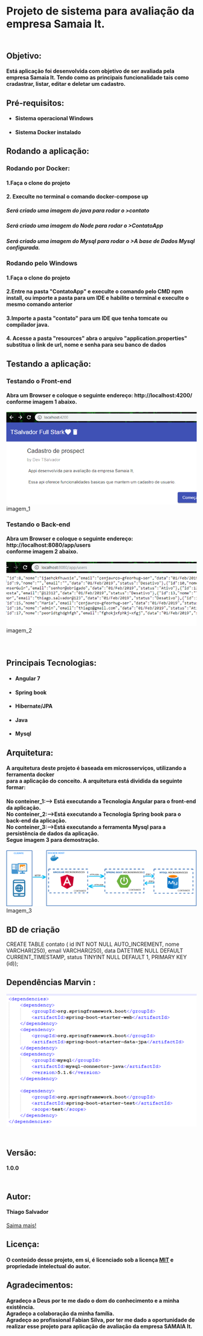 <h1>Projeto de sistema para avalia&ccedil;&atilde;o da empresa Samaia It.</h1>
<h2><br />Objetivo:</h2>
<h4>Est&aacute; aplica&ccedil;&atilde;o foi desenvolvida com objetivo de ser avaliada pela empresa Samaia It. Tendo como as principais funcionalidade tais como cradastrar, listar, editar e deletar um cadastro.</h4>
<h2>Pr&eacute;-requisitos:</h2>
<ul>
<li>
<h4>Sistema operacional Windows</h4>
</li>
<li>
<h4>Sistema Docker instalado</h4>
</li>
</ul>
<h2><strong>Rodando a aplica&ccedil;&atilde;o:</strong></h2>
<h3>Rodando por Docker:</h3>
<h4>1.Faça o clone do projeto</h4>
<h4>2. Execulte no terminal o comando docker-compose up</h4>
<h5>Será criado uma imagem do java para rodar o >contato</h5>
<h5>Será criado uma imagem do Node para rodar o >ContatoApp</h5>
<h5>Será criado uma imagem do Mysql para rodar o >A base de Dados Mysql configurada.</h5>

<h3>Rodando pelo Windows</h3>
<h4>1.Faça o clone do projeto</h4>
<h4>2.Entre na pasta "ContatoApp" e execulte o comando pelo CMD npm install, ou importe a pasta para um IDE e habilite o terminal e execulte o mesmo comando anterior</h4>
<h4>3.Importe a pasta "contato" para um IDE que tenha tomcate ou compilador java.</h4>
<h4>4. Acesse a pasta "resources" abra o arquivo "application.properties" substitua o link de url, nome e senha para seu banco de dados</h4>
<h2>Testando a aplica&ccedil;&atilde;o:</h2>
<h3>Testando o Front-end</h3>
<h4>Abra um Browser e coloque o seguinte endere&ccedil;o: http://localhost:4200/<br />conforme imagem 1 abaixo.</h4>
<img src="image/front-teste.png">
imagem_1
<h3>Testando o Back-end</h3>
<h4>Abra um Browser e coloque o seguinte endere&ccedil;o: http://localhost:8080/app/users<br />conforme imagem 2 abaixo.</h4>
<img src="image/back=teste.png">
imagem_2
<h4>&nbsp;</h4>
<h2>Principais Tecnologias:</h2>
<ul>
<li>
<h4>Angular 7</h4>
</li>
<li>
<h4>Spring book</h4>
</li>
<li>
<h4>Hibernate/JPA</h4>
</li>
<li>
<h4>Java</h4>
</li>
<li>
<h4>Mysql</h4>
</li> 
</ul>
<h2>Arquitetura:</h2>
<h4>A arquitetura deste projeto &eacute; baseada em microsservi&ccedil;os, utilizando a ferramenta docker<br />para a aplica&ccedil;&atilde;o do conceito. A arquitetura est&aacute; dividida da seguinte formar:</h4>
<h4>No conteiner_1:--&gt; Est&aacute; executando a Tecnologia Angular para o front-end da aplica&ccedil;&atilde;o.<br />No conteiner_2:--&gt;Est&aacute; executando a Tecnologia Spring book para o back-end da aplica&ccedil;&atilde;o.<br />No conteiner_3:--&gt;Est&aacute; executando a ferramenta Mysql para a persist&ecirc;ncia de dados da aplica&ccedil;&atilde;o.
<br />Segue imagem 3 para demostra&ccedil;&atilde;o.</h4>
<img src="image/arquitetura.png">
  Imagem_3
<h2>BD de criação</h2>
CREATE TABLE contato ( id INT NOT NULL AUTO_INCREMENT, nome VARCHAR(250), email VARCHAR(250), data DATETIME NULL DEFAULT CURRENT_TIMESTAMP, status TINYINT NULL DEFAULT 1, PRIMARY KEY (id));
<h2>Depend&ecirc;ncias Marvin :</h2>
<img src="image/dep.png">
<h2><br />Vers&atilde;o:</h2>
<h4>1.0.0</h4>
<h2><br />Autor:</h2>
<h4>Thiago Salvador</h4>
<p><a href="https://www.linkedin.com/in/thiagocostasalvador/">Saima mais!</a></p>
<h2>Licen&ccedil;a:</h2>
<h4>O conte&uacute;do desse projeto, em si, &eacute; licenciado sob a licen&ccedil;a <a href="https://opensource.org/licenses/">MIT</a> e propriedade intelectual do autor.</h4>
<h2>Agradecimentos:</h2>
<h4>Agrade&ccedil;o a Deus por te me dado o dom do conhecimento e a minha exist&ecirc;ncia.<br />Agrade&ccedil;o a colabora&ccedil;&atilde;o da minha fam&iacute;lia.<br />Agrade&ccedil;o ao profissional Fabian Silva, por ter me dado a oportunidade de realizar esse projeto para aplica&ccedil;&atilde;o de avalia&ccedil;&atilde;o da empresa SAMAIA It.</h4>
